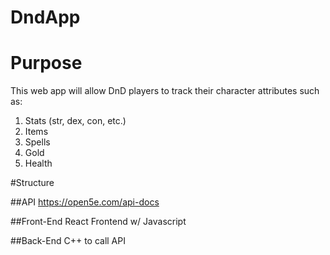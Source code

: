 # DndApp

# Purpose
This web app will allow DnD players to track their character attributes such as:
1. Stats (str, dex, con, etc.)
2. Items
3. Spells
4. Gold
5. Health

#Structure

##API
https://open5e.com/api-docs

##Front-End
React Frontend w/ Javascript

##Back-End
C++ to call API
